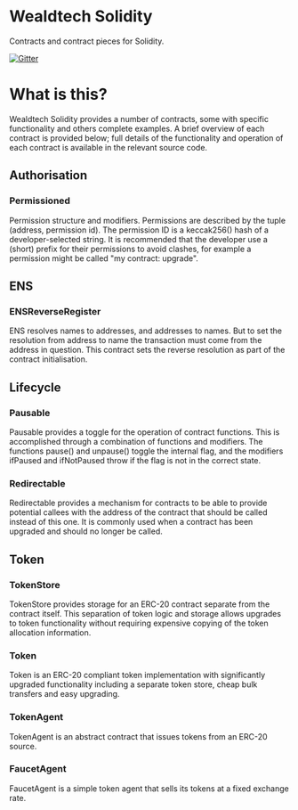 # Wealdtech Solidity

Contracts and contract pieces for Solidity.

[![Gitter](https://badges.gitter.im/Join%20Chat.svg)](https://gitter.im/wealdtech/wealdtech-solidity)

# What is this?

Wealdtech Solidity provides a number of contracts, some with specific functionality and others complete examples.  A brief overview of each contract is provided below; full details of the functionality and operation of each contract is available in the relevant source code.

## Authorisation

### Permissioned

Permission structure and modifiers.  Permissions are described by the tuple (address, permission id).  The permission ID is a keccak256() hash of a developer-selected string.  It is recommended that the developer use a (short) prefix for their permissions to avoid clashes, for example a permission might be called "my contract: upgrade".

## ENS

### ENSReverseRegister

ENS resolves names to addresses, and addresses to names.  But to set the resolution from address to name the transaction must come from the address in question.  This contract sets the reverse resolution as part of the contract initialisation.

## Lifecycle

### Pausable

Pausable provides a toggle for the operation of contract functions.  This is accomplished through a combination of functions and modifiers.  The functions pause() and unpause() toggle the internal flag, and the modifiers ifPaused and ifNotPaused throw if the flag is not in the correct state.

### Redirectable

Redirectable provides a mechanism for contracts to be able to provide potential callees with the address of the contract that should be called instead of this one.  It is commonly used when a contract has been upgraded and should no longer be called.

## Token

### TokenStore

TokenStore provides storage for an ERC-20 contract separate from the contract itself.  This separation of token logic and storage allows upgrades to token functionality without requiring expensive copying of the token allocation information.

### Token

Token is an ERC-20 compliant token implementation with significantly upgraded functionality including a separate token store, cheap bulk transfers and easy upgrading.

### TokenAgent

TokenAgent is an abstract contract that issues tokens from an ERC-20 source.

### FaucetAgent

FaucetAgent is a simple token agent that sells its tokens at a fixed exchange rate.

